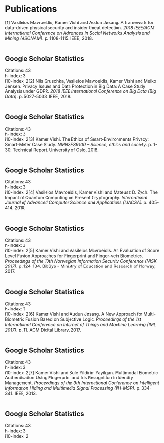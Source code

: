 # Publications 
[1] Vasileios Mavroeidis, Kamer Vishi and Audun Jøsang. A framework for data-driven physical security and insider threat detection. *2018 IEEE/ACM International Conference on Advances in Social Networks Analysis and Mining (ASONAM)*. p. 1108-1115. IEEE, 2018.<br/><br/>
## Google Scholar Statistics 
Citations: 43<br/>h-index: 3<br/>i10-index: 2[2] Nils Gruschka, Vasileios Mavroeidis, Kamer Vishi and Meiko Jensen. Privacy Issues and Data Protection in Big Data: A Case Study Analysis under GDPR. *2018 IEEE International Conference on Big Data (Big Data)*. p. 5027-5033. IEEE, 2018.<br/><br/>
## Google Scholar Statistics 
Citations: 43<br/>h-index: 3<br/>i10-index: 2[3] Kamer Vishi. The Ethics of Smart-Environments Privacy: Smart-Meter Case Study. *NMNSES9100 – Science, ethics and society*. p. 1-30. Technical Report. University of Oslo, 2018.<br/><br/>
## Google Scholar Statistics 
Citations: 43<br/>h-index: 3<br/>i10-index: 2[4] Vasileios Mavroeidis, Kamer Vishi and Mateusz D. Zych. The Impact of Quantum Computing on Present Cryptography. *International Journal of Advanced Computer Science and Applications (IJACSA)*. p. 405-414. 2018.<br/><br/>
## Google Scholar Statistics 
Citations: 43<br/>h-index: 3<br/>i10-index: 2[5] Kamer Vishi and Vasileios Mavroeidis. An Evaluation of Score Level Fusion Approaches for Fingerprint and Finger-vein Biometrics. *Proceedings of the 10th Norwegian Information Security Conference (NISK 2017)*. p. 124-134. BibSys - Ministry of Education and Research of Norway, 2017.<br/><br/>
## Google Scholar Statistics 
Citations: 43<br/>h-index: 3<br/>i10-index: 2[6] Kamer Vishi and Audun Jøsang. A New Approach for Multi-Biometric Fusion Based on Subjective Logic. *Proceedings of the 1st International Conference on Internet of Things and Machine Learning (IML 2017)*. p. 11. ACM Digital Library, 2017.<br/><br/>
## Google Scholar Statistics 
Citations: 43<br/>h-index: 3<br/>i10-index: 2[7] Kamer Vishi and Sule Yildirim Yayilgan. Multimodal Biometric Authentication Using Fingerprint and Iris Recognition in Identity Management. *Proceedings of the 9th International Conference on Intelligent Information Hiding and Multimedia Signal Processing (IIH-MSP)*. p. 334-341. IEEE, 2013.<br/><br/>
## Google Scholar Statistics 
Citations: 43<br/>h-index: 3<br/>i10-index: 2